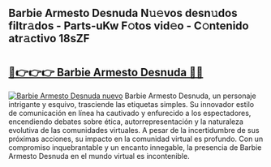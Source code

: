 ## Barbie Armesto Desnuda N𝚞𝚎vos desn𝚞dos filtr𝚊dos - Parts-uKw F𝚘tos vid𝚎o - C𝚘ntenido atr𝚊ctivo 18sZF

# <h2><a href="http://mb0c4d.tromn.icu/?c=Barbie+Armesto+Desnuda">🔗👉👉👉 Barbie Armesto Desnuda 🔗🔗</a></h2>

[![Barbie Armesto Desnuda nuevo](https://i.imgur.com/pEAQMta.gif)](http://mb0c4d.tromn.icu/?c=Barbie+Armesto+Desnuda)
Barbie Armesto Desnuda, un personaje intrigante y esquivo, trasciende las etiquetas simples. Su innovador estilo de comunicación en línea ha cautivado y enfurecido a los espectadores, encendiendo debates sobre ética, autorrepresentación y la naturaleza evolutiva de las comunidades virtuales. A pesar de la incertidumbre de sus próximas acciones, su impacto en la comunidad virtual es profundo. Con un compromiso inquebrantable y un encanto innegable, la presencia de Barbie Armesto Desnuda en el mundo virtual es incontenible.
